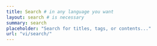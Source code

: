 ```yaml
---
title: Search # in any language you want
layout: search # is necessary
summary: search
placeholder: "Search for titles, tags, or contents..."
url: "vi/search/"
---
```


